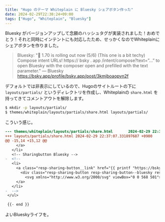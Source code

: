```yaml
---
title: "Hugo のテーマ Whiteplain に Bluesky シェアボタン作った"
date: 2024-02-29T22:38:24+09:00
tags: ["Hugo", "Whiteplain", "Bluesky"]
---
```


Bluesky がバージョンアップして念願のハッシュタグが実装されました！おめでとう！それと同時にインテントにも対応したため、せっかくなのでWhiteplainにシェアボタンを作りました。

> Bluesky: "📢 1.70 is rolling out now (5/6) (This one is a bit techy) Compose intent URLs! https:// bsky . app /intent/compose?text=”…” to open Bluesky with the composer open and prefilled with the text parameter." — Bluesky https://bsky.app/profile/bsky.app/post/3kmjboaopvn2f

<!--more-->

デフォルトでは非表示にしているので、Hugoのサイトルートの下に `layouts/partials/` というディレクトリを作成し、Whiteplainの `share.html` を持ってきてコメントアウトを解除します。

```sh
$ mkdir -p layouts/partials/
$ themes/whiteplain/layouts/partials/share.html layouts/partials/
```

こういう感じ。

```diff
--- themes/whiteplain/layouts/partials/share.html       2024-02-29 22:37:01.991898402 +0900
+++ layouts/partials/share.html 2024-02-29 22:37:07.331897687 +0900
@@ -15,14 +15,12 @@
     </a>
   </li>
   <!-- Sharingbutton Bluesky -->
-  <!--
   <li>
     <a class="resp-sharing-button__link" href="{{ printf "https://bsky.app/intent/compose?text=%s - %s %s" (.Title | safeURL) (.Site.Title | safeURL) (replace (.Permalink | absURL) "%" "%25") | safeURL }}" target="_blank" rel="noopener" aria-label="Bluesky">
       <div class="resp-sharing-button resp-sharing-button--bluesky resp-sharing-button--medium"><div aria-hidden="true" class="resp-sharing-button__icon resp-sharing-button__icon--solid">
         <svg xmlns="http://www.w3.org/2000/svg" viewBox="0 0 568 501"><path d="M123.121 33.664C188.241 82.553 258.281 181.68 284 234.873c25.719-53.192 95.759-152.32 160.879-201.21C491.866-1.611 568-28.906 568 57.947c0 17.346-9.945 145.713-15.778 166.555-20.275 72.453-94.155 90.933-159.875 79.748C507.222 323.8 536.444 388.56 473.333 453.32c-119.86 122.992-172.272-30.859-185.702-70.281-2.462-7.227-3.614-10.608-3.631-7.733-.017-2.875-1.169.506-3.631 7.733-13.43 39.422-65.842 193.273-185.702 70.281-63.111-64.76-33.89-129.52 80.986-149.071-65.72 11.185-139.6-7.295-159.875-79.748C9.945 203.659 0 75.291 0 57.946 0-28.906 76.135-1.612 123.121 33.664Z"/></svg></div>Bluesky</div>
     </a>
   </li>
-  -->
 </ul>
 
 {{- end }}
 ```

よいBlueskyライフを。
